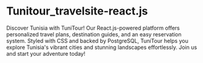 # Tunitour_travelsite-react.js
Discover Tunisia with TuniTour! Our React.js-powered platform offers personalized travel plans, destination guides, and an easy reservation system. Styled with CSS and backed by PostgreSQL, TuniTour helps you explore Tunisia's vibrant cities and stunning landscapes effortlessly. Join us and start your adventure today!
